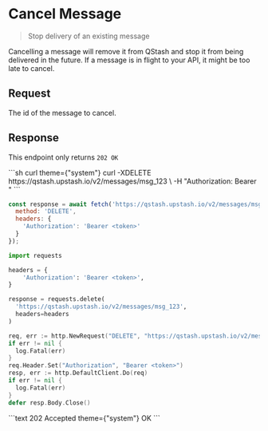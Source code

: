 # Cancel Message

> Stop delivery of an existing message

Cancelling a message will remove it from QStash and stop it from being delivered
in the future. If a message is in flight to your API, it might be too late to
cancel.

## Request

<ParamField path="messageId" type="string" required>
  The id of the message to cancel.
</ParamField>

## Response

This endpoint only returns `202 OK`

<RequestExample>
  ```sh curl theme={"system"}
  curl -XDELETE https://qstash.upstash.io/v2/messages/msg_123 \
    -H "Authorization: Bearer <token>"
  ```

  ```js Node theme={"system"}
  const response = await fetch('https://qstash.upstash.io/v2/messages/msg_123', {
    method: 'DELETE',
    headers: {
      'Authorization': 'Bearer <token>'
    }
  });
  ```

  ```python Python theme={"system"}
  import requests

  headers = {
      'Authorization': 'Bearer <token>',
  }

  response = requests.delete(
    'https://qstash.upstash.io/v2/messages/msg_123', 
    headers=headers
  )
  ```

  ```go Go theme={"system"}
  req, err := http.NewRequest("DELETE", "https://qstash.upstash.io/v2/messages/msg_123", nil)
  if err != nil {
    log.Fatal(err)
  }
  req.Header.Set("Authorization", "Bearer <token>")
  resp, err := http.DefaultClient.Do(req)
  if err != nil {
    log.Fatal(err)
  }
  defer resp.Body.Close()
  ```
</RequestExample>

<ResponseExample>
  ```text 202 Accepted theme={"system"}
  OK
  ```
</ResponseExample>
